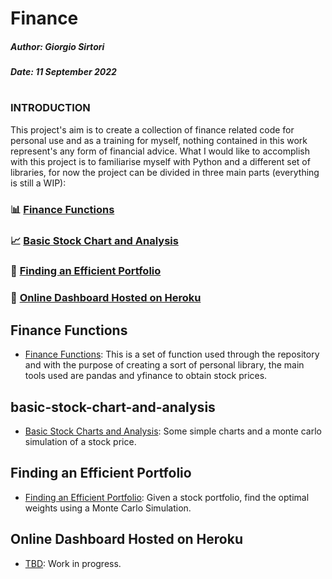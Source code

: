 # Finance



##### Author: Giorgio Sirtori

##### Date: 11 September 2022

#

### INTRODUCTION

This project's aim is to create a collection of finance related code for personal use and as a training for myself, nothing contained in this work represent's any form of financial advice. What I would like to accomplish with this project is to familiarise myself with Python and a different set of libraries, for now the project can be divided in three main parts (everything is still a WIP):

### 📊  [Finance Functions](#finance-functions)
### 📈  [Basic Stock Chart and Analysis](#basic-stock-chart-and-analysis)
### 💯  [Finding an Efficient Portfolio](#finding-an-efficient-portfolio)
### 🔮  [Online Dashboard Hosted on Heroku](#online-dashboard-hosted-on-heroku)





## Finance Functions
- [Finance Functions](https://github.com/giorgio-sirtori/Finance/blob/main/finance.ipynb): This is a set of function used through the repository and with the purpose of creating a sort of personal library, the main tools used are pandas and yfinance to obtain stock prices.
## basic-stock-chart-and-analysis
- [Basic Stock Charts and Analysis](https://github.com/giorgio-sirtori/Finance/blob/main/basic_stock_charts.ipynb): Some simple charts and a monte carlo simulation of a stock price.
## Finding an Efficient Portfolio
- [Finding an Efficient Portfolio](https://github.com/giorgio-sirtori/Finance/blob/main/portfolio_efficient_frontier.ipynb): Given a stock portfolio, find the optimal weights using a Monte Carlo Simulation.
## Online Dashboard Hosted on Heroku
- [TBD](): Work in progress.